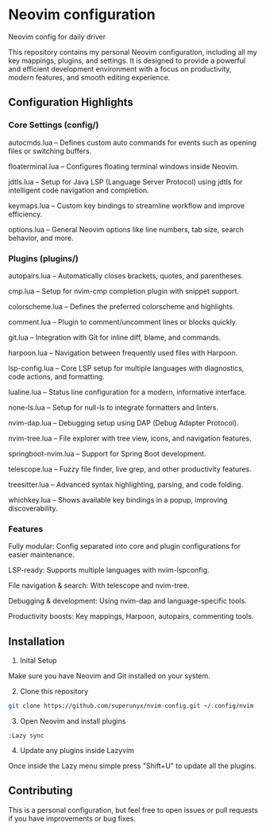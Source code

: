 # Neovim configuration

Neovim config for daily driver

This repository contains my personal Neovim configuration, including all my key mappings, plugins, and settings. It is designed to provide a powerful and efficient development environment with a focus on productivity, modern features, and smooth editing experience.

## Configuration Highlights
### Core Settings (config/)

autocmds.lua – Defines custom auto commands for events such as opening files or switching buffers.

floaterminal.lua – Configures floating terminal windows inside Neovim.

jdtls.lua – Setup for Java LSP (Language Server Protocol) using jdtls for intelligent code navigation and completion.

keymaps.lua – Custom key bindings to streamline workflow and improve efficiency.

options.lua – General Neovim options like line numbers, tab size, search behavior, and more.

### Plugins (plugins/)

autopairs.lua – Automatically closes brackets, quotes, and parentheses.

cmp.lua – Setup for nvim-cmp completion plugin with snippet support.

colorscheme.lua – Defines the preferred colorscheme and highlights.

comment.lua – Plugin to comment/uncomment lines or blocks quickly.

git.lua – Integration with Git for inline diff, blame, and commands.

harpoon.lua – Navigation between frequently used files with Harpoon.

lsp-config.lua – Core LSP setup for multiple languages with diagnostics, code actions, and formatting.

lualine.lua – Status line configuration for a modern, informative interface.

none-ls.lua – Setup for null-ls to integrate formatters and linters.

nvim-dap.lua – Debugging setup using DAP (Debug Adapter Protocol).

nvim-tree.lua – File explorer with tree view, icons, and navigation features.

springboot-nvim.lua – Support for Spring Boot development.

telescope.lua – Fuzzy file finder, live grep, and other productivity features.

treesitter.lua – Advanced syntax highlighting, parsing, and code folding.

whichkey.lua – Shows available key bindings in a popup, improving discoverability.

### Features

Fully modular: Config separated into core and plugin configurations for easier maintenance.

LSP-ready: Supports multiple languages with nvim-lspconfig.

File navigation & search: With telescope and nvim-tree.

Debugging & development: Using nvim-dap and language-specific tools.

Productivity boosts: Key mappings, Harpoon, autopairs, commenting tools.

## Installation

1. Inital Setup

Make sure you have Neovim and Git installed on your system.

2. Clone this repository 
```bash
git clone https://github.com/superunyx/nvim-config.git ~/.config/nvim
```

3. Open Neovim and install plugins
```vim
:Lazy sync
```

4. Update any plugins inside Lazyvim

Once inside the Lazy menu simple press "Shift+U" to update all the plugins.

## Contributing

This is a personal configuration, but feel free to open issues or pull requests if you have improvements or bug fixes.


